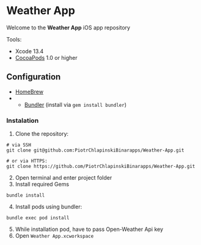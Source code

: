 # Weather App

Welcome to the **Weather App** iOS app repository

Tools:

* Xcode 13.4
* [CocoaPods](https://github.com/CocoaPods/CocoaPods) 1.0 or higher

## Configuration

- [HomeBrew](https://brew.sh)
- - [Bundler](http://bundler.io) (install via `gem install bundler`)

### Instalation

1. Clone the repository:

```
# via SSH
git clone git@github.com:PiotrChlapinskiBinarapps/Weather-App.git

# or via HTTPS:
git clone https://github.com/PiotrChlapinskiBinarapps/Weather-App.git
```

2. Open terminal and enter project folder
3. Install required Gems

```
bundle install
```
4. Install pods using bundler:

```
bundle exec pod install
```
5. While installation pod, have to pass Open-Weather Api key
6. Open `Weather App.xcworkspace`

